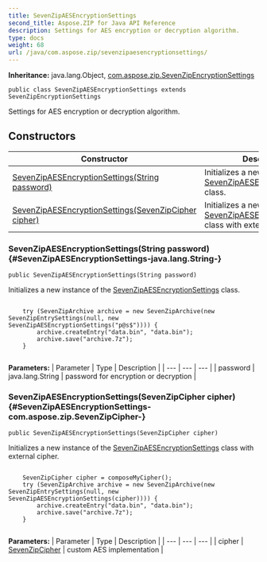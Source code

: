 ```yaml
---
title: SevenZipAESEncryptionSettings
second_title: Aspose.ZIP for Java API Reference
description: Settings for AES encryption or decryption algorithm.
type: docs
weight: 68
url: /java/com.aspose.zip/sevenzipaesencryptionsettings/
---
```


**Inheritance:**
java.lang.Object, [com.aspose.zip.SevenZipEncryptionSettings](../../com.aspose.zip/sevenzipencryptionsettings)
```
public class SevenZipAESEncryptionSettings extends SevenZipEncryptionSettings
```

Settings for AES encryption or decryption algorithm.
## Constructors

| Constructor | Description |
| --- | --- |
| [SevenZipAESEncryptionSettings(String password)](#SevenZipAESEncryptionSettings-java.lang.String-) | Initializes a new instance of the [SevenZipAESEncryptionSettings](../../com.aspose.zip/sevenzipaesencryptionsettings) class. |
| [SevenZipAESEncryptionSettings(SevenZipCipher cipher)](#SevenZipAESEncryptionSettings-com.aspose.zip.SevenZipCipher-) | Initializes a new instance of the [SevenZipAESEncryptionSettings](../../com.aspose.zip/sevenzipaesencryptionsettings) class with external cipher. |
### SevenZipAESEncryptionSettings(String password) {#SevenZipAESEncryptionSettings-java.lang.String-}
```
public SevenZipAESEncryptionSettings(String password)
```


Initializes a new instance of the [SevenZipAESEncryptionSettings](../../com.aspose.zip/sevenzipaesencryptionsettings) class.

```

    try (SevenZipArchive archive = new SevenZipArchive(new SevenZipEntrySettings(null, new SevenZipAESEncryptionSettings("p@s$")))) {
        archive.createEntry("data.bin", "data.bin");
        archive.save("archive.7z");
    }
 
```



**Parameters:**
| Parameter | Type | Description |
| --- | --- | --- |
| password | java.lang.String | password for encryption or decryption |

### SevenZipAESEncryptionSettings(SevenZipCipher cipher) {#SevenZipAESEncryptionSettings-com.aspose.zip.SevenZipCipher-}
```
public SevenZipAESEncryptionSettings(SevenZipCipher cipher)
```


Initializes a new instance of the [SevenZipAESEncryptionSettings](../../com.aspose.zip/sevenzipaesencryptionsettings) class with external cipher.

```

    SevenZipCipher cipher = composeMyCipher();
    try (SevenZipArchive archive = new SevenZipArchive(new SevenZipEntrySettings(null, new SevenZipAESEncryptionSettings(cipher)))) {
        archive.createEntry("data.bin", "data.bin");
        archive.save("archive.7z");
    }
 
```



**Parameters:**
| Parameter | Type | Description |
| --- | --- | --- |
| cipher | [SevenZipCipher](../../com.aspose.zip/sevenzipcipher) | custom AES implementation |

